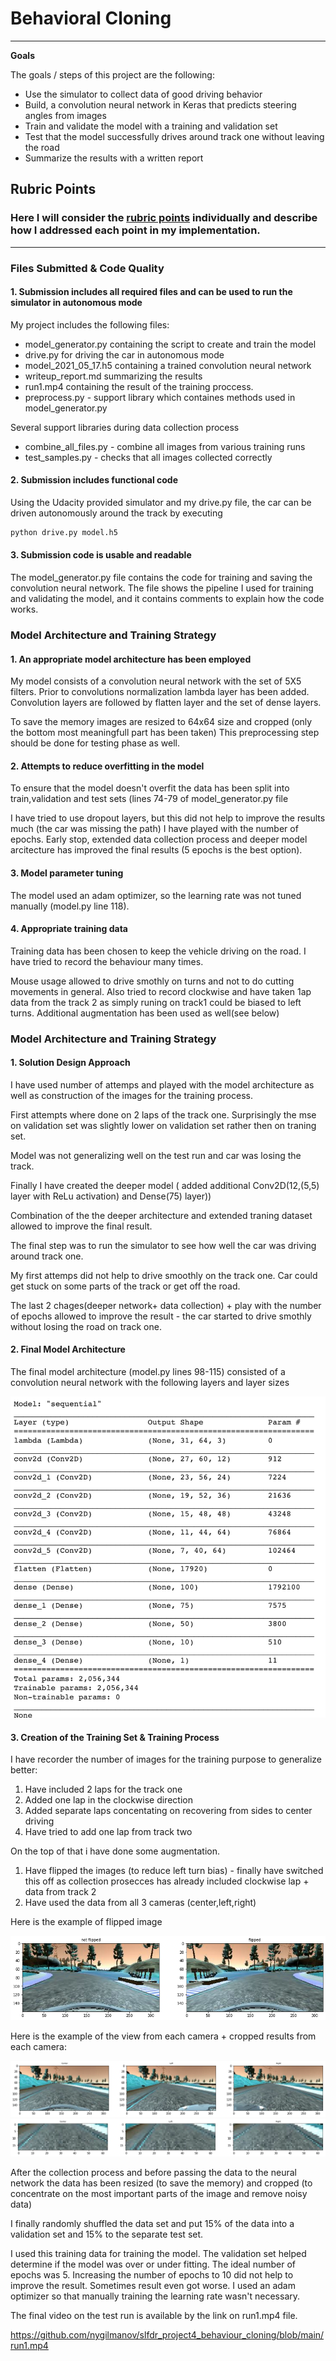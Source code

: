 # **Behavioral Cloning** 


---

**Goals**

The goals / steps of this project are the following:
* Use the simulator to collect data of good driving behavior
* Build, a convolution neural network in Keras that predicts steering angles from images
* Train and validate the model with a training and validation set
* Test that the model successfully drives around track one without leaving the road
* Summarize the results with a written report


[//]: # (Image References)

[image1]: ./examples/placeholder.png "Model Visualization"
[image2]: ./examples/placeholder.png "Grayscaling"
[image3]: ./examples/placeholder_small.png "Recovery Image"
[image4]: ./examples/placeholder_small.png "Recovery Image"
[image5]: ./examples/placeholder_small.png "Recovery Image"
[image6]: ./examples/placeholder_small.png "Normal Image"
[image7]: ./examples/placeholder_small.png "Flipped Image"

## Rubric Points
### Here I will consider the [rubric points](https://review.udacity.com/#!/rubrics/432/view) individually and describe how I addressed each point in my implementation.  

---
### Files Submitted & Code Quality

#### 1. Submission includes all required files and can be used to run the simulator in autonomous mode

My project includes the following files:
* model_generator.py containing the script to create and train the model
* drive.py for driving the car in autonomous mode
* model_2021_05_17.h5 containing a trained convolution neural network 
* writeup_report.md  summarizing the results
* run1.mp4  containing the result of the training proccess.
* preprocess.py - support library which containes methods used in model_generator.py

Several support libraries during data collection process
* combine_all_files.py - combine all images from  various training runs 
* test_samples.py - checks that all images collected correctly 

#### 2. Submission includes functional code
Using the Udacity provided simulator and my drive.py file, the car can be driven autonomously around the track by executing 
```sh
python drive.py model.h5
```

#### 3. Submission code is usable and readable

The model_generator.py file contains the code for training and saving the convolution neural network. The file shows the pipeline I used for training and validating the model, and it contains comments to explain how the code works.

### Model Architecture and Training Strategy

#### 1. An appropriate model architecture has been employed

My model consists of a convolution neural network with the set of  5X5 filters.
Prior to convolutions normalization lambda layer has been added. 
Convolution layers are followed by flatten layer and the set of dense layers.

To save the memory images are resized to 64x64 size and cropped (only the bottom most meaningfull part has been taken)
This preprocessing step should be done for testing phase as well.


#### 2. Attempts to reduce overfitting in the model

To ensure that the model doesn't overfit the data has been split into train,validation and test sets (lines 74-79 of model_generator.py file

I have tried to use dropout layers, but this did not help to improve the results much (the car was missing the path)
I have played with the number of epochs. Early stop, extended data collection process and deeper model arcitecture has improved the final results (5 epochs is the best option).


#### 3. Model parameter tuning

The model used an adam optimizer, so the learning rate was not tuned manually (model.py line 118).

#### 4. Appropriate training data

Training data has been chosen to keep the vehicle driving on the road. 
I have tried to record the behaviour many times.

Mouse usage allowed to drive smothly on turns and not to do cutting movements in general.
Also tried to record clockwise and have taken 1ap data from the track 2 as simply runing on track1 could be biased to left turns.
Additional augmentation has been used as well(see below)


### Model Architecture and Training Strategy

#### 1. Solution Design Approach


I have used number of attemps and played with the model architecture as well as construction of the images for the training process.

First attempts where done on 2 laps of the track one. Surprisingly the mse on validation set was slightly lower on validation set rather then on traning set.

Model was not generalizing well on the test run and car was losing the track.

Finally I have created the deeper model ( added additional  Conv2D(12,(5,5) layer with ReLu activation) and Dense(75) layer)) 

Combination of the the deeper architecture and extended traning dataset allowed to improve the final result.

The final step was to run the simulator to see how well the car was driving around track one.

My first attemps did not help to drive smoothly on the track one. 
Car could get stuck on some parts of the track or get off the road.

The last 2 chages(deeper network+ data collection) + play with the number of epochs  allowed to improve the result - the car started to drive smothly without losing the road on track one.


#### 2. Final Model Architecture

The final model architecture (model.py lines 98-115) consisted of a convolution neural network with the following layers and layer sizes 

![Model](./writeup_images/model_architecture.png)


#### 3. Creation of the Training Set & Training Process


I have recorder the number of images for the training purpose to generalize better:

1. Have included 2 laps for the track one 
2. Added one lap in the clockwise direction
3. Added separate laps concentating on recovering from sides to center driving
4. Have tried to add one lap from track two


On the top of that i have done some augmentation.

1. Have flipped the images (to reduce  left turn bias) - finally have switched this off as collection prosecces has already included clockwise lap  + data from track 2
2. Have used the data from all 3 cameras (center,left,right)

Here is the example of flipped image 


![Flipped](./writeup_images/flip.png)


Here is the example of the view from each camera + cropped results from each camera:

![Cameras3_view](./writeup_images/clr_camera.png)
![Cameras3cropped_view](./writeup_images/clr_cropped.png)



After the collection process and before passing the data to the neural network the data has been resized (to save the memory) and 
cropped (to concentrate on the most important parts of the image and remove noisy data) 

I finally randomly shuffled the data set and put 15% of the data into a validation set and 15% to the separate test set. 

I used this training data for training the model. The validation set helped determine if the model was over or under fitting. The ideal number of epochs was 5. Increasing the number of epochs to 10 did not help to improve the result. Sometimes result even got worse.
I used an adam optimizer so that manually training the learning rate wasn't necessary.


The final video on the test run is  available by the link on run1.mp4 file.

https://github.com/nygilmanov/slfdr_project4_behaviour_cloning/blob/main/run1.mp4


